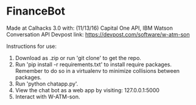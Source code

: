 # FinanceBot

Made at Calhacks 3.0 with:
(11/13/16) Capital One API, IBM Watson Conversation API
Devpost link: https://devpost.com/software/w-atm-son

Instructions for use:
1. Download as .zip or run 'git clone' to get the repo.
2. Run 'pip install -r requirements.txt' to install require packages. Remember to do so in a virtualenv to minimize collisions between packages.
3. Run 'python chatapp.py'.
4. View the chat bot as a web app by visiting: 127.0.0.1:5000
5. Interact with W-ATM-son.
